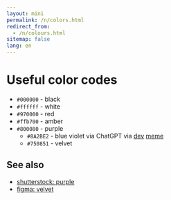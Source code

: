 ```yaml
---
layout: mini
permalink: /n/colors.html
redirect_from:
  - /n/colours.html
sitemap: false
lang: en
---
```


# Useful color codes

- `#000000` - black
- `#ffffff` - white
- `#970000` - red
- `#ffb700` - amber
- `#800080` - purple
  - `#8A2BE2` - blue violet via ChatGPT via [dev](https://t.me/devs_chat/131577)
    [meme](https://t.me/devs_chat/131597)
  - `#750851` - velvet

## See also

- [shutterstock: purple](https://www.shutterstock.com/color/purple)
- [figma: velvet](https://www.figma.com/colors/velvet/)

